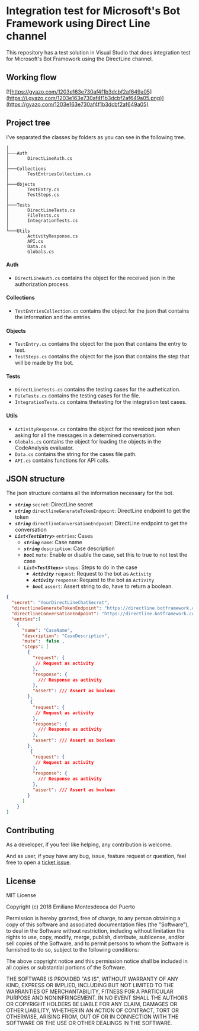 # Integration test for Microsoft's Bot Framework using Direct Line channel

This repository has a test solution in Visual Studio that does integration test for Microsoft's Bot Framework using the DirectLine channel.

## Working flow

[![https://gyazo.com/1203e163e730af4f1b3dcbf2af649a05](https://i.gyazo.com/1203e163e730af4f1b3dcbf2af649a05.png)](https://gyazo.com/1203e163e730af4f1b3dcbf2af649a05)

## Project tree

I've separated the classes by folders as you can see in the following tree.

```
│
├───Auth
│       DirectLineAuth.cs
│
├───Collections
│       TestEntriesCollection.cs
│
├───Objects
│       TestEntry.cs
│       TestSteps.cs
│
├───Tests
│       DirectLineTests.cs
│       FileTests.cs
│       IntegrationTests.cs
│
└───Utils
        ActivityResponse.cs
        API.cs
        Data.cs
        Globals.cs
```

#### Auth

* `DirectLineAuth.cs` contains the object for the received json in the authorization process.

#### Collections

* `TestEntriesCollection.cs` contains the object for the json that contains the information and the entries.

#### Objects

* `TestEntry.cs` contains the object for the json that contains the entry to test.
* `TestSteps.cs` contains the object for the json that contains the step that will be made by the bot.

#### Tests

* `DirectLineTests.cs` contains the testing cases for the authetication.
* `FileTests.cs` contains the testing cases for the file.
* `IntegrationTests.cs` contains thetesting for the integration test cases.

#### Utils

* `ActivityResponse.cs` contains the object for the reveiced json when asking for all the messages in a determined conversation.
* `Globals.cs` contains the object for loading the objects in the CodeAnalysis evaluator.
* `Data.cs` contains the string for the cases file path.
* `API.cs` contains functions for API calls.

## JSON structure

The json structure contains all the information necessary for the bot.

* **_`string`_** `secret`: DirectLine secret
* **_`string`_** `directlineGenerateTokenEndpoint`: DirectLine endpoint to get the token
* **_`string`_** `directlineConversationEndpoint`: DirectLine endpoint to get the conversation
* **_`List<TestEntry>`_** `entries`: Cases
  * **_`string`_** `name`: Case name
  * **_`string`_** `description`: Case description
  * **_`bool`_** `mute`: Enable or disable the case, set this to true to not test the case
  * **_`List<TestSteps>`_** `steps`: Steps to do in the case
    * **_`Activity`_** `request`: Request to the bot as `Activity`
    * **_`Activity`_** `response`: Request to the bot as `Activity`
    * **_`bool`_** `assert`: Assert string to do, have to return a boolean.

```json
{
  "secret": "YourDirectLineChatSecret",
  "directlineGenerateTokenEndpoint": "https://directline.botframework.com/v3/directline/tokens/generate",
  "directlineConversationEndpoint": "https://directline.botframework.com/v3/directline/conversations/",
  "entries":[
    {
      "name": "CaseName",
      "description": "CaseDescription",
      "mute":  false ,
      "steps": [
        {
          "request": {
           // Request as activity
          },
          "response": {
            /// Response as activity
          },
          "assert": /// Assert as boolean
        },
         {
          "request": {
           // Request as activity
          },
          "response": {
            /// Response as activity
          },
          "assert": /// Assert as boolean
        },
         {
          "request": {
           // Request as activity
          },
          "response": {
            /// Response as activity
          },
          "assert": /// Assert as boolean
        }
      ]
    }
]
```

## Contributing

As a developer, if you feel like helping, any contribution is welcome.

And as user, if youy have any bug, issue, feature request or question, feel free to open a [ticket issue](https://github.com/emimontesdeoca/integration-test-directline-bot-framework/issues).

## License

MIT License

Copyright (c) 2018 Emiliano Montesdeoca del Puerto

Permission is hereby granted, free of charge, to any person obtaining a copy
of this software and associated documentation files (the "Software"), to deal
in the Software without restriction, including without limitation the rights
to use, copy, modify, merge, publish, distribute, sublicense, and/or sell
copies of the Software, and to permit persons to whom the Software is
furnished to do so, subject to the following conditions:

The above copyright notice and this permission notice shall be included in all
copies or substantial portions of the Software.

THE SOFTWARE IS PROVIDED "AS IS", WITHOUT WARRANTY OF ANY KIND, EXPRESS OR
IMPLIED, INCLUDING BUT NOT LIMITED TO THE WARRANTIES OF MERCHANTABILITY,
FITNESS FOR A PARTICULAR PURPOSE AND NONINFRINGEMENT. IN NO EVENT SHALL THE
AUTHORS OR COPYRIGHT HOLDERS BE LIABLE FOR ANY CLAIM, DAMAGES OR OTHER
LIABILITY, WHETHER IN AN ACTION OF CONTRACT, TORT OR OTHERWISE, ARISING FROM,
OUT OF OR IN CONNECTION WITH THE SOFTWARE OR THE USE OR OTHER DEALINGS IN THE
SOFTWARE.
